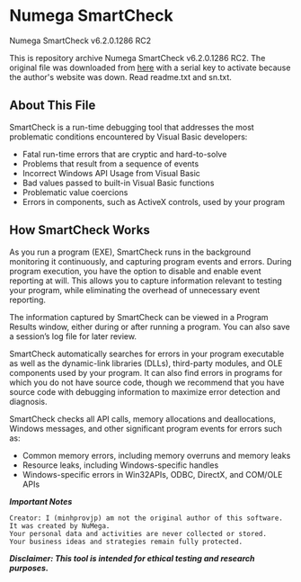 # Numega SmartCheck

Numega SmartCheck v6.2.0.1286 RC2 

This is repository archive Numega SmartCheck v6.2.0.1286 RC2. The original file was downloaded from [here](https://forum.tuts4you.com/files/file/2061-numega-smartcheck/) with a serial key to activate because the author's website was down. Read readme.txt and sn.txt.

## **About This File**

SmartCheck is a run-time debugging tool that addresses the most problematic conditions encountered by Visual Basic developers:

- Fatal run-time errors that are cryptic and hard-to-solve
- Problems that result from a sequence of events
- Incorrect Windows API Usage from Visual Basic
- Bad values passed to built-in Visual Basic functions
- Problematic value coercions
- Errors in components, such as ActiveX controls, used by your program

## **How SmartCheck Works**

As you run a program (EXE), SmartCheck runs in the background monitoring it continuously, and capturing program events and errors. During program execution, you have the option to disable and enable event reporting at will. This allows you to capture information relevant to testing your program, while eliminating the overhead of unnecessary event reporting.

The information captured by SmartCheck can be viewed in a Program Results window, either during or after running a program. You can also save a session’s log file for later review.

SmartCheck automatically searches for errors in your program executable as well as the dynamic-link libraries (DLLs), third-party modules, and OLE components used by your program. It can also find errors in programs for which you do not have source code, though we recommend that you have source code with debugging information to maximize error detection and diagnosis.

SmartCheck checks all API calls, memory allocations and deallocations, Windows messages, and other significant program events for errors such as: 

- Common memory errors, including memory overruns and memory leaks
- Resource leaks, including Windows-specific handles
- Windows-specific errors in Win32APIs, ODBC, DirectX, and COM/OLE APIs 

***Important Notes***

    Creator: I (minhprovjp) am not the original author of this software. It was created by NuMega.
    Your personal data and activities are never collected or stored.
    Your business ideas and strategies remain fully protected.

***Disclaimer: This tool is intended for ethical testing and research purposes.***

